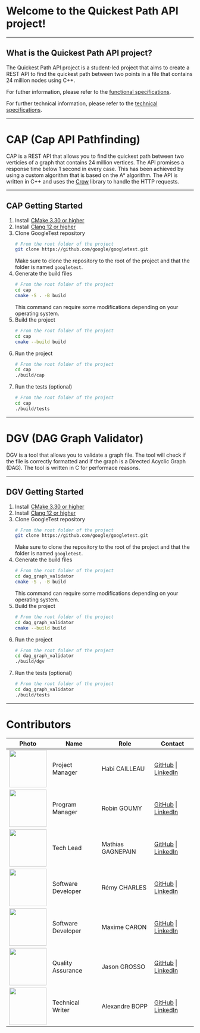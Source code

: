 # Welcome to the Quickest Path API project!

---

## What is the Quickest Path API project?

The Quickest Path API project is a student-led project that aims to create a REST API to find the quickest path between two points in a file that contains 24 million nodes using C++.

For futher information, please refer to the [functional specifications](https://github.com/algosup/2024-2025-project-3-quickest-path-team-5/blob/main/documents/functional_specifications/FunctionalSpecifications.md).

For further technical information, please refer to the [technical specifications](https://github.com/algosup/2024-2025-project-3-quickest-path-team-5/blob/main/documents/technical_specifications/TechnicalSpecifications.md).

---

# CAP (Cap API Pathfinding)

CAP is a REST API that allows you to find the quickest path between two verticies of a graph that contains 24 million vertices. The API promises a response time below 1 second in every case. This has been achieved by using a custom algorithm that is based on the A* algorithm. The API is written in C++ and uses the [Crow](https://crowcpp.org/master/) library to handle the HTTP requests.

---

## CAP Getting Started

1. Install [CMake 3.30 or higher](https://cmake.org/download/)
2. Install [Clang 12 or higher](https://releases.llvm.org/download.html)
3. Clone GoogleTest repository
    ```bash
    # From the root folder of the project
    git clone https://github.com/google/googletest.git
    ```
    Make sure to clone the repository to the root of the project and that the folder is named `googletest`.
4. Generate the build files
    ```bash
    # From the root folder of the project
    cd cap
    cmake -S . -B build
    ```
    This command can require some modifications depending on your operating system.
5. Build the project
    ```bash
    # From the root folder of the project
    cd cap
    cmake --build build
    ```
6. Run the project
    ```bash
    # From the root folder of the project
    cd cap
    ./build/cap
    ```
7. Run the tests (optional)
    ```bash
    # From the root folder of the project
    cd cap
    ./build/tests
    ```

---

# DGV (DAG Graph Validator)

DGV is a tool that allows you to validate a graph file. The tool will check if the file is correctly formatted and if the graph is a Directed Acyclic Graph (DAG). The tool is written in C for performace reasons.

---

## DGV Getting Started

1. Install [CMake 3.30 or higher](https://cmake.org/download/)
2. Install [Clang 12 or higher](https://releases.llvm.org/download.html)
3. Clone GoogleTest repository
    ```bash
    # From the root folder of the project
    git clone https://github.com/google/googletest.git
    ```
    Make sure to clone the repository to the root of the project and that the folder is named `googletest`.
4. Generate the build files
    ```bash
    # From the root folder of the project
    cd dag_graph_validator
    cmake -S . -B build
    ```
    This command can require some modifications depending on your operating system.
5. Build the project
    ```bash
    # From the root folder of the project
    cd dag_graph_validator
    cmake --build build
    ```
6. Run the project
    ```bash
    # From the root folder of the project
    cd dag_graph_validator
    ./build/dgv
    ```
7. Run the tests (optional)
    ```bash
    # From the root folder of the project
    cd dag_graph_validator
    ./build/tests
    ```

---

# Contributors

| Photo | Name | Role | Contact |
|---|---|---|---|
| <img src="https://avatars.githubusercontent.com/u/145991425?v=4" width="100" height="100"> | Project Manager | Habi CAILLEAU| [GitHub](https://github.com/habicll) \| [LinkedIn](https://www.linkedin.com/in/habi-cailleau-3b72b5293/) | 
| <img src="https://avatars.githubusercontent.com/u/182214449?v=4" width="100" height="100"> | Program Manager | Robin GOUMY |[GitHub](https://github.com/RobinGOUMY) \| [LinkedIn](https://www.linkedin.com/in/robin-goumy-66452832a/) |
| <img src="https://avatars.githubusercontent.com/u/145995367?v=4" width="100" height="100"> |  Tech Lead | Mathias GAGNEPAIN |[GitHub](https://github.com/MistzSoftware) \| [LinkedIn](https://www.linkedin.com/in/mathias-gagnepain-426a131b0/) |
| <img src="https://avatars.githubusercontent.com/u/100137905?v=4" width="100" height="100">| Software Developer | Rémy CHARLES |[GitHub](https://github.com/RemyCHARLES) \| [LinkedIn](https://www.linkedin.com/in/r%C3%A9my-charles-2a8960232/) |
| <img src="https://avatars.githubusercontent.com/u/145995231?v=4" width="100" height="100">| Software Developer | Maxime CARON |[GitHub](https://github.com/MaximeAlgosup) \| [LinkedIn](https://www.linkedin.com/in/maxime-caron-dev/) |
| <img src="https://avatars.githubusercontent.com/u/114397870?v=4" width="100" height="100"> | Quality Assurance | Jason GROSSO |[GitHub](https://github.com/JasonGROSSO) \| [LinkedIn](https://www.linkedin.com/in/jason-grosso-847b39251/) |
| <img src="https://avatars.githubusercontent.com/u/123485791?v=4" width="100" height="100"> | Technical Writer | Alexandre BOPP |[GitHub](https://github.com/Boppalex) \| [LinkedIn](https://www.linkedin.com/in/alexandre-bopp-682a97250/) |
